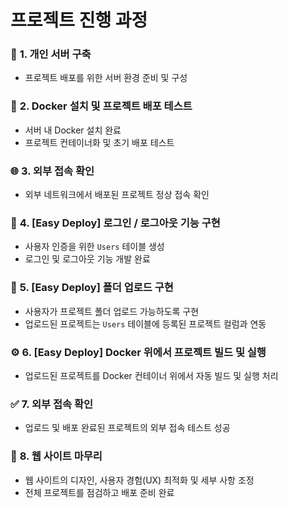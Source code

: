 # 프로젝트 진행 과정


### 📂 **1. 개인 서버 구축**
- 프로젝트 배포를 위한 서버 환경 준비 및 구성


### 🐳 **2. Docker 설치 및 프로젝트 배포 테스트**
- 서버 내 Docker 설치 완료  
- 프로젝트 컨테이너화 및 초기 배포 테스트


### 🌐 **3. 외부 접속 확인**
- 외부 네트워크에서 배포된 프로젝트 정상 접속 확인  


### 🔑 **4. [Easy Deploy] 로그인 / 로그아웃 기능 구현**
- 사용자 인증을 위한 `Users` 테이블 생성  
- 로그인 및 로그아웃 기능 개발 완료


### 📁 **5. [Easy Deploy] 폴더 업로드 구현**
- 사용자가 프로젝트 폴더 업로드 가능하도록 구현  
- 업로드된 프로젝트는 `Users` 테이블에 등록된 프로젝트 컬럼과 연동


### ⚙️ **6. [Easy Deploy] Docker 위에서 프로젝트 빌드 및 실행**
- 업로드된 프로젝트를 Docker 컨테이너 위에서 자동 빌드 및 실행 처리


### ✅ **7. 외부 접속 확인**
- 업로드 및 배포 완료된 프로젝트의 외부 접속 테스트 성공


### 🎨 **8. 웹 사이트 마무리**
- 웹 사이트의 디자인, 사용자 경험(UX) 최적화 및 세부 사항 조정  
- 전체 프로젝트를 점검하고 배포 준비 완료  
